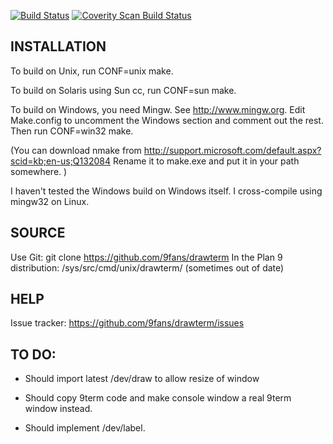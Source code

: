 [![Build Status](https://github.com/9fans/drawterm/workflows/C/badge.svg)](https://github.com/9fans/drawterm/actions/workflows/c.yml)
[![Coverity Scan Build Status](https://scan.coverity.com/projects/9fans-drawterm/badge.svg)](https://scan.coverity.com/projects/9fans-drawterm)

INSTALLATION
--------------
To build on Unix, run CONF=unix make.

To build on Solaris using Sun cc, run CONF=sun make.

To build on Windows, you need Mingw.  See http://www.mingw.org.
Edit Make.config to uncomment the Windows section
and comment out the rest.  Then run CONF=win32 make.

(You can download nmake from 
http://support.microsoft.com/default.aspx?scid=kb;en-us;Q132084
Rename it to make.exe and put it in your path somewhere.
)

I haven't tested the Windows build on Windows itself.
I cross-compile using mingw32 on Linux.


SOURCE
------
Use Git: git clone https://github.com/9fans/drawterm
In the Plan 9 distribution: /sys/src/cmd/unix/drawterm/ (sometimes out of date)


HELP
----
Issue tracker: https://github.com/9fans/drawterm/issues


TO DO:
------

- Should import latest /dev/draw to allow resize of window

- Should copy 9term code and make console window a real
	9term window instead.

- Should implement /dev/label.



